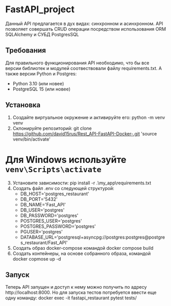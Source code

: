 # FastAPI_project

Данный API предлагается в дух видах: синхронном и асинхронном.
API позволяет совершать CRUD операции посредством использования ORM SQLAlchemy 
и СУБД PostgresSQL

## Требования
Для правильного функционирования API необходимо, что бы 
все версии библиотек и модулей соотвествовали файлу requirements.txt.
А также версии Python и Postgres:
- Python 3.10 (или новее)
- PostgreSQL 15 (или новее)

## Установка
1. Создайте виртуальное окружение и активируйте его:
python -m venv venv
2. Склонируйте репозиторий:
git clone https://github.com/david15rus/Rest_API-FastAPI-Docker-.git
'source venv/bin/activate'  
# Для Windows используйте `venv\Scripts\activate`
3. Установите зависимости:
pip install -r .\my_app\requirements.txt
4. Создать файл .env со следующей структурой:
    - DB_HOST='postgres_restaurant'
    - DB_PORT='5432'
    - DB_NAME='Fast_API'
    - DB_USER='postgres'
    - DB_PASSWORD='postgres'
    - POSTGRES_USER='postgres'
    - POSTGRES_PASSWORD='postgres'
    - PGUSER='postgres'
    - DATABASE_URL='postgresql+asyncpg://postgres:postgres@postgres_restaurant/Fast_API'
5. Cоздать образ docker-compose командой 
docker compose build
6. Создать контейнеры, на основе собранного образа, командой 
docker copmose up -d   
## Запуск
Теперь API запущен и доступ к нему можно получить по адресу http://localhost:8000. 
Но для запуска тестов потребуется ввести еще одну команду:
docker exec -it fastapi_restaurant pytest tests/
